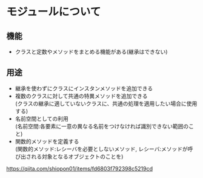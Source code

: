 # モジュールについて

## 機能  
- クラスと定数やメソッドをまとめる機能がある(継承はできない)

## 用途  
- 継承を使わずにクラスにインスタンメソッドを追加できる  
- 複数のクラスに対して共通の特異メソッドを追加できる  
(クラスの継承に適していないクラスに、共通の処理を適用したい場合に使用する)  
- 名前空間としての利用  
(名前空間:各要素に一意の異なる名前をつけなければ識別できない範囲のこと)  
- 関数的メソッドを定義する  
(関数的メソッド:レシーバを必要としないメソッド, レシーバ:メソッドが呼び出される対象となるオブジェクトのことを)  

https://qiita.com/shiopon01/items/fd6803f792398c5219cd